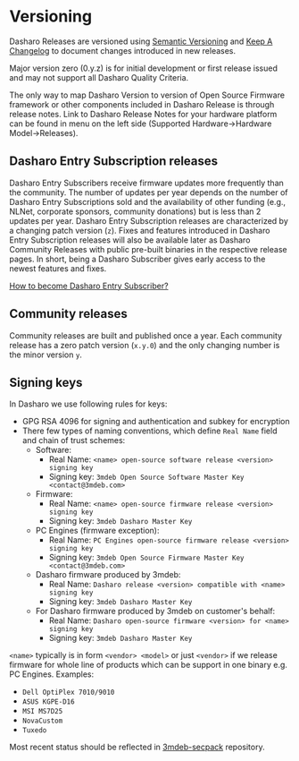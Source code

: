 # Versioning

Dasharo Releases are versioned using [Semantic Versioning](https://semver.org/)
and [Keep A Changelog](https://keepachangelog.com/en/1.0.0/) to document
changes introduced in new releases.

Major version zero (0.y.z) is for initial development or first release issued
and may not support all Dasharo Quality Criteria.

The only way to map Dasharo Version to version of Open Source Firmware
framework or other components included in Dasharo Release is through release
notes. Link to Dasharo Release Notes for your hardware platform can be found
in menu on the left side (Supported Hardware->Hardware Model->Releases).

## Dasharo Entry Subscription releases

Dasharo Entry Subscribers receive firmware updates more frequently than the
community. The number of updates per year depends on the number of Dasharo Entry
Subscriptions sold and the availability of other funding (e.g., NLNet,
corporate sponsors, community donations) but is less than 2 updates per year.
Dasharo Entry Subscription releases are characterized by a changing patch
version (`z`). Fixes and features introduced in Dasharo Entry Subscription
releases will also be available later as Dasharo Community Releases with public
pre-built binaries in the respective release pages. In short, being a Dasharo
Subscriber gives early access to the newest features and fixes.

[How to become Dasharo Entry Subscriber?](../ways-you-can-help-us.md#become-a-dasharo-supporter)

## Community releases

Community releases are built and published once a year. Each community release
has a zero patch version (`x.y.0`) and the only changing number is the minor
version `y`.

## Signing keys

In Dasharo we use following rules for keys:

* GPG RSA 4096 for signing and authentication and subkey for encryption
* There few types of naming conventions, which define `Real Name` field and
  chain of trust schemes:
    - Software:
        + Real Name: `<name> open-source software release <version> signing key`
        + Signing key: `3mdeb Open Source Software Master Key <contact@3mdeb.com>`
    - Firmware:
        + Real Name: `<name> open-source firmware release <version> signing key`
        + Signing key: `3mdeb Dasharo Master Key`
    - PC Engines (firmware exception):
        + Real Name: `PC Engines open-source firmware release <version> signing key`
        + Signing key: `3mdeb Open Source Firmware Master Key <contact@3mdeb.com>`
    - Dasharo firmware produced by 3mdeb:
        + Real Name: `Dasharo release <version> compatible with <name> signing key`
        + Signing key: `3mdeb Dasharo Master Key`
    - For Dasharo firmware produced by 3mdeb on customer's behalf:
        + Real Name: `Dasharo open-source firmware <version> for <name> signing key`
        + Signing key: `3mdeb Dasharo Master Key`

`<name>` typically is in form `<vendor> <model>` or just `<vendor>` if we
release firmware for whole line of products which can be support in one binary
e.g. PC Engines. Examples:

* `Dell OptiPlex 7010/9010`
* `ASUS KGPE-D16`
* `MSI MS7D25`
* `NovaCustom`
* `Tuxedo`

Most recent status should be reflected in
[3mdeb-secpack](https://github.com/3mdeb/3mdeb-secpack) repository.
